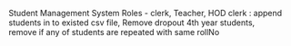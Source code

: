 Student Management System
Roles - clerk, Teacher, HOD
clerk : append students in to existed csv file,
        Remove dropout 4th year students,  
        remove if any of students are repeated with same rollNo
        